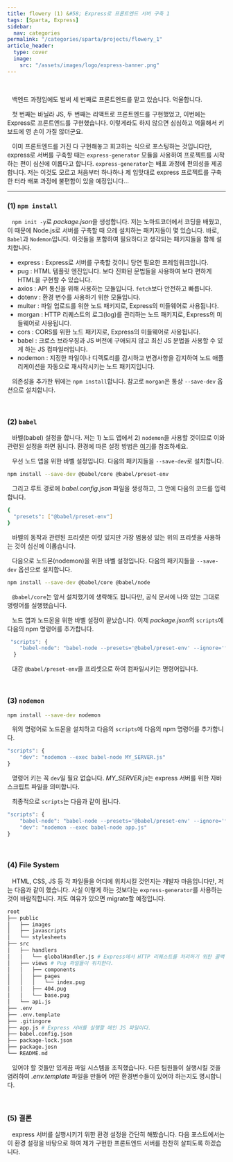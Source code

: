 ```yaml
---
title: flowery (1) &#58; Express로 프론트엔드 서버 구축 1
tags: [Sparta, Express]
sidebar:
  nav: categories
permalink: "/categories/sparta/projects/flowery_1"
article_header:
  type: cover
  image:
    src: "/assets/images/logo/express-banner.png"
---
```


<!-- more -->

<br/>

&ensp; 백엔드 과정임에도 벌써 세 번째로 프론트엔드를 맡고 있습니다. 억울합니다.

&ensp; 첫 번째는 바닐라 JS, 두 번째는 리액트로 프론트엔드를 구현했었고, 이번에는 Express로 프론트엔드를 구현했습니다. 이렇게라도 하지 않으면 심심하고 억울해서 키보드에 영 손이 가질 않더군요.

&ensp; 이미 프론트엔드를 거진 다 구현해놓고 회고하는 식으로 포스팅하는 것입니다만, express로 서버를 구축할 때는 `express-generator` 모듈을 사용하여 프로젝트를 시작하는 편이 심신에 이롭다고 합니다. `express-generator`는 배포 과정에 편의성을 제공합니다. 저는 이것도 모르고 처음부터 하나하나 제 입맛대로 express 프로젝트를 구축한 터라 배포 과정에 불편함이 있을 예정입니다...

---

### (1) `npm install`

&ensp; `npm init -y`로 *package.json*을 생성합니다. 저는 노마드코더에서 코딩을 배웠고, 이 때문에 Node.js로 서버를 구축할 때 으레 설치하는 패키지들이 몇 있습니다. 바로, `Babel`과 `Nodemon`입니다. 이것들을 포함하여 필요하다고 생각되는 패키지들을 함께 설치합니다.

- express : Express로 서버를 구축할 것이니 당연 필요한 프레임워크입니다.
- pug : HTML 템플릿 엔진입니다. 보다 진화된 문법들을 사용하여 보다 편하게 HTML을 구현할 수 있습니다.
- axios : API 통신을 위해 사용하는 모듈입니다. `fetch`보다 안전하고 빠릅니다.
- dotenv : 환경 변수를 사용하기 위한 모듈입니다.
- multer : 파일 업로드를 위한 노드 패키지로, Express의 미들웨어로 사용됩니다.
- morgan : HTTP 리퀘스트의 로그(log)를 관리하는 노드 패키지로, Express의 미들웨어로 사용됩니다.
- cors : CORS를 위한 노드 패키지로, Express의 미들웨어로 사용됩니다.
- babel : 크로스 브라우징과 JS 버전에 구애되지 않고 최신 JS 문법을 사용할 수 있게 하는 JS 컴파일러입니다.
- nodemon : 지정한 파일이나 디렉토리를 감시하고 변경사항을 감지하여 노드 애플리케이션을 자동으로 재시작시키는 노드 패키지입니다.

&ensp; 의존성을 추가한 뒤에는 `npm install`합니다. 참고로 `morgan`은 통상 `--save-dev` 옵션으로 설치합니다.

<br/>

### (2) `babel`

&ensp; 바벨(babel) 설정을 합니다. 저는 1) 노드 앱에서 2) `nodemon`을 사용할 것이므로 이와 관련된 설정을 하면 됩니다. 환경에 따른 설정 방법은 [여기](https://babeljs.io/setup)를 참조하세요.

&ensp; 우선 노드 앱을 위한 바벨 설정입니다. 다음의 패키지들을 `--save-dev`로 설치합니다.

```zsh
npm install --save-dev @babel/core @babel/preset-env
```

&ensp; 그리고 루트 경로에 _babel.config.json_ 파일을 생성하고, 그 안에 다음의 코드를 입력합니다.

```zsh
{
  "presets": ["@babel/preset-env"]
}
```

&ensp; 바벨의 동작과 관련된 프리셋은 여럿 있지만 가장 범용성 있는 위의 프리셋을 사용하는 것이 심신에 이롭습니다.

&ensp; 다음으로 노드몬(nodemon)을 위한 바벨 설정입니다. 다음의 패키지들을 `--save-dev` 옵션으로 설치합니다.

```zsh
npm install --save-dev @babel/core @babel/node
```

&ensp; `@babel/core`는 앞서 설치했기에 생략해도 됩니다만, 공식 문서에 나와 있는 그대로 명령어를 실행했습니다.

&ensp; 노드 앱과 노드몬을 위한 바벨 설정이 끝났습니다. 이제 *package.json*의 `scripts`에 다음의 npm 명령어를 추가합니다.

```js
 "scripts": {
    "babel-node": "babel-node --presets='@babel/preset-env' --ignore='foo|bar|bas'",
  }
```

&ensp; 대강 `@babel/preset-env`을 프리셋으로 하여 컴파일시키는 명령어입니다.

<br/>

### (3) `nodemon`

```zsh
npm install --save-dev nodemon
```

&ensp; 위의 명령어로 노드몬을 설치하고 다음의 `scripts`에 다음의 npm 명령어를 추가합니다.

```js
"scripts": {
    "dev": "nodemon --exec babel-node MY_SERVER.js"
}
```

&ensp; 명령어 키는 꼭 `dev`일 필요 없습니다. *MY_SERVER.js*는 express 서버를 위한 자바스크립트 파일을 의미합니다.

&ensp; 최종적으로 `scripts`는 다음과 같이 됩니다.

```js
"scripts": {
    "babel-node": "babel-node --presets='@babel/preset-env' --ignore='foo|bar|bas'",
    "dev": "nodemon --exec babel-node app.js"
}
```

<br/>

### (4) File System

&ensp; HTML, CSS, JS 등 각 파일들을 어디에 위치시킬 것인지는 개발자 마음입니다만, 저는 다음과 같이 했습니다. 사실 이렇게 하는 것보다는 `express-generator`를 사용하는 것이 바람직합니다. 저도 여유가 있으면 migrate할 예정입니다.

```zsh
root
├── public
│   ├── images
│   ├── javascripts
│   └── stylesheets
├── src
│   ├── handlers
│   │   └── globalHandler.js # Express에서 HTTP 리퀘스트를 처리하기 위한 콜백 함수들이 위치한다.
│   ├── views # Pug 파일들이 위치한다.
│   │   ├── components
│   │   ├── pages
│   │   │   └── index.pug
│   │   ├── 404.pug
│   │   └── base.pug
│   └── api.js
├── .env
├── .env.template
├── .gitingore
├── app.js # Express 서버를 실행할 메인 JS 파일이다.
├── babel.config.json
├── package-lock.json
├── package.josn
└── README.md
```

&ensp; 있어야 할 것들만 있게끔 파일 시스템을 조직했습니다. 다른 팀원들이 실행시킬 것을 염려하여 _.env.template_ 파일을 만들어 어떤 환경변수들이 있어야 하는지도 명시합니다.

<br/>

### (5) 결론

&ensp; express 서버를 실행시키기 위한 환경 설정을 간단히 해봤습니다. 다음 포스트에서는 이 환경 설정을 바탕으로 하여 제가 구현한 프론트엔드 서버를 찬찬히 살피도록 하겠습니다.
